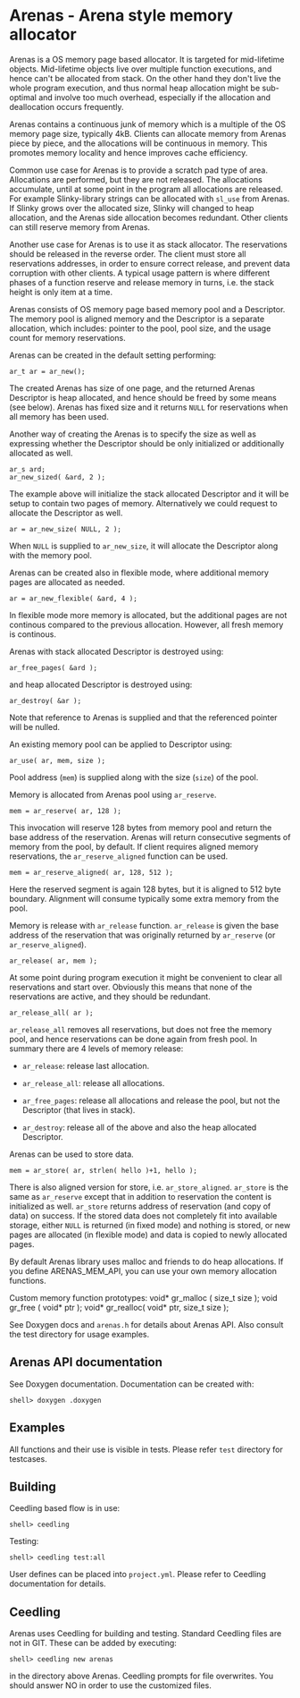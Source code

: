 # Arenas - Arena style memory allocator

Arenas is a OS memory page based allocator. It is targeted for
mid-lifetime objects. Mid-lifetime objects live over multiple function
executions, and hence can't be allocated from stack. On the other hand
they don't live the whole program execution, and thus normal heap
allocation might be sub-optimal and involve too much overhead,
especially if the allocation and deallocation occurs frequently.

Arenas contains a continuous junk of memory which is a multiple of the
OS memory page size, typically 4kB. Clients can allocate memory from
Arenas piece by piece, and the allocations will be continuous in
memory. This promotes memory locality and hence improves cache
efficiency.

Common use case for Arenas is to provide a scratch pad type of
area. Allocations are performed, but they are not released. The
allocations accumulate, until at some point in the program all
allocations are released. For example Slinky-library strings can be
allocated with `sl_use` from Arenas. If Slinky grows over the
allocated size, Slinky will changed to heap allocation, and the Arenas
side allocation becomes redundant. Other clients can still reserve
memory from Arenas.

Another use case for Arenas is to use it as stack allocator. The
reservations should be released in the reverse order. The client must
store all reservations addresses, in order to ensure correct release,
and prevent data corruption with other clients. A typical usage
pattern is where different phases of a function reserve and release
memory in turns, i.e. the stack height is only item at a time.

Arenas consists of OS memory page based memory pool and a
Descriptor. The memory pool is aligned memory and the Descriptor is a
separate allocation, which includes: pointer to the pool, pool size,
and the usage count for memory reservations.

Arenas can be created in the default setting performing:

    ar_t ar = ar_new();

The created Arenas has size of one page, and the returned Arenas
Descriptor is heap allocated, and hence should be freed by some means
(see below). Arenas has fixed size and it returns `NULL` for
reservations when all memory has been used.

Another way of creating the Arenas is to specify the size as well as
expressing whether the Descriptor should be only initialized or
additionally allocated as well.

    ar_s ard;
    ar_new_sized( &ard, 2 );

The example above will initialize the stack allocated Descriptor and
it will be setup to contain two pages of memory. Alternatively we
could request to allocate the Descriptor as well.

    ar = ar_new_size( NULL, 2 );

When `NULL` is supplied to `ar_new_size`, it will allocate the
Descriptor along with the memory pool.

Arenas can be created also in flexible mode, where additional memory
pages are allocated as needed.

    ar = ar_new_flexible( &ard, 4 );

In flexible mode more memory is allocated, but the additional pages
are not continous compared to the previous allocation. However, all
fresh memory is continous.

Arenas with stack allocated Descriptor is destroyed using:

    ar_free_pages( &ard );

and heap allocated Descriptor is destroyed using:

    ar_destroy( &ar );

Note that reference to Arenas is supplied and that the referenced
pointer will be nulled.

An existing memory pool can be applied to Descriptor using:

    ar_use( ar, mem, size );

Pool address (`mem`) is supplied along with the size (`size`) of the
pool.

Memory is allocated from Arenas pool using `ar_reserve`.

    mem = ar_reserve( ar, 128 );

This invocation will reserve 128 bytes from memory pool and return the
base address of the reservation. Arenas will return consecutive
segments of memory from the pool, by default. If client requires
aligned memory reservations, the `ar_reserve_aligned` function can be
used.

    mem = ar_reserve_aligned( ar, 128, 512 );

Here the reserved segment is again 128 bytes, but it is aligned to 512
byte boundary. Alignment will consume typically some extra memory from
the pool.

Memory is release with `ar_release` function. `ar_release` is given
the base address of the reservation that was originally returned by
`ar_reserve` (or `ar_reserve_aligned`).

    ar_release( ar, mem );

At some point during program execution it might be convenient to clear
all reservations and start over. Obviously this means that none of the
reservations are active, and they should be redundant.

    ar_release_all( ar );

`ar_release_all` removes all reservations, but does not free the
memory pool, and hence reservations can be done again from fresh
pool. In summary there are 4 levels of memory release:

* `ar_release`: release last allocation.

* `ar_release_all`: release all allocations.

* `ar_free_pages`: release all allocations and release the pool, but
  not the Descriptor (that lives in stack).

* `ar_destroy`: release all of the above and also the heap allocated
  Descriptor.

Arenas can be used to store data.

    mem = ar_store( ar, strlen( hello )+1, hello );

There is also aligned version for store,
i.e. `ar_store_aligned`. `ar_store` is the same as `ar_reserve` except
that in addition to reservation the content is initialized as
well. `ar_store` returns address of reservation (and copy of data) on
success. If the stored data does not completely fit into available
storage, either `NULL` is returned (in fixed mode) and nothing is
stored, or new pages are allocated (in flexible mode) and data is
copied to newly allocated pages.

By default Arenas library uses malloc and friends to do heap
allocations. If you define ARENAS_MEM_API, you can use your own memory
allocation functions.

Custom memory function prototypes:
    void* gr_malloc ( size_t size );
    void  gr_free   ( void*  ptr  );
    void* gr_realloc( void*  ptr, size_t size );


See Doxygen docs and `arenas.h` for details about Arenas API. Also
consult the test directory for usage examples.


## Arenas API documentation

See Doxygen documentation. Documentation can be created with:

    shell> doxygen .doxygen


## Examples

All functions and their use is visible in tests. Please refer `test`
directory for testcases.


## Building

Ceedling based flow is in use:

    shell> ceedling

Testing:

    shell> ceedling test:all

User defines can be placed into `project.yml`. Please refer to
Ceedling documentation for details.


## Ceedling

Arenas uses Ceedling for building and testing. Standard Ceedling files
are not in GIT. These can be added by executing:

    shell> ceedling new arenas

in the directory above Arenas. Ceedling prompts for file
overwrites. You should answer NO in order to use the customized files.
